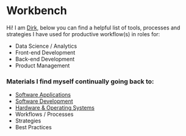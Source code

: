 # Workbench

Hi! I am [Dirk](https://www.linkedin.com/in/dirkjbosman/), below you can find a helpful list of tools, processes and strategies I have used for productive workflow(s) in roles for:
- Data Science / Analytics
- Front-end Development
- Back-end Development
- Product Management

### Materials I find myself continually going back to:
- [Software Applications](https://github.com/dirkbosman/workbench/blob/master/software-applications.md)
- [Software Development](https://github.com/dirkbosman/workbench/blob/master/software-development.md)
- [Hardware & Operating Systems](https://github.com/dirkbosman/workbench/blob/master/hardware.md)
- Workflows / Processes
- Strategies
- Best Practices



